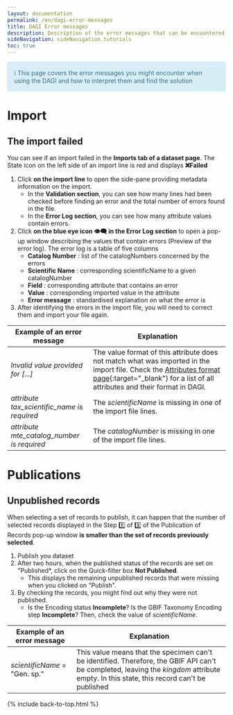 ```yaml
---
layout: documentation
permalink: /en/dagi-error-messages
title: DAGI Error messages
description: Description of the error messages that can be encountered when using DAGI
sideNavigation: sideNavigation.tutorials
toc: true
---
```


<head>
  <!-- Lightbox2 CSS -->
  <link href="https://cdnjs.cloudflare.com/ajax/libs/lightbox2/2.11.3/css/lightbox.min.css" rel="stylesheet">
  
  <!-- Lightbox2 JavaScript -->
  <script src="https://cdnjs.cloudflare.com/ajax/libs/lightbox2/2.11.3/js/lightbox-plus-jquery.min.js"></script>

  <!-- Zoom.js CSS -->
  <link rel="stylesheet" href="https://cdnjs.cloudflare.com/ajax/libs/zoom.js/0.2.0/css/zoom.min.css">

  <!-- Zoom.js JavaScript -->
  <script src="https://cdnjs.cloudflare.com/ajax/libs/zoom.js/0.2.0/js/zoom.min.js"></script>

</head>

<div style="padding: 15px; border: 1px solid transparent; margin-bottom: 20px; border-radius: 4px; color: #31708f; background-color: #d9edf7; border-color: #bce8f1;">
ℹ️ This page covers the error messages you might encounter when using the DAGI and how to interpret them and find the solution
</div>

# Import

## The import failed

You can see if an import failed in the **Imports tab of a dataset page**. The State icon on the left side of an import line is red and displays **❌Failed**

1. Click **on the import line** to open the side-pane providing metadata information on the import.
   - In the **Validation section**, you can see how many lines had been checked before finding an error and the total number of errors found in the file.
   - In the **Error Log section**, you can see how many attribute values contain errors.
2. Click **on the blue eye icon 👁️‍🗨️ in the Error Log section** to open a pop-up window describing the values that contain errors (Preview of the error log).
   The error log is a table of five columns
   - **Catalog Number** : list of the catalogNumbers concerned by the errors
   - **Scientific Name** : corresponding scientificName to a given catalogNumber
   - **Field** : corresponding attribute that contains an error
   - **Value** : corresponding imported value in the attribute
   - **Error message** : standardised explanation on what the error is
3. After identifying the errors in the import file, you will need to correct them and import your file again.

| Example of an error message | Explanation |
| --------------------------- | ----------- |
| _Invalid value provided for [...]_ | The value format of this attribute does not match what was imported in the import file. Check the [Attributes format page](/en/attributes-format){:target="_blank"} for a list of all attributes and their format in DAGI. |
| _attribute tax_scientific_name is required_ | The _scientificName_ is missing in one of the import file lines. |
| _attribute mte_catalog_number is required_ | The _catalogNumber_ is missing in one of the import file lines. |

# Publications

## Unpublished records

When selecting a set of records to publish, it can happen that the number of selected records displayed in the Step 1️⃣ of 3️⃣ of the Publication of Records pop-up window **is smaller than the set of records previously selected**.

1. Publish you dataset
2. After two hours, when the published status of the records are set on "Published*, click on the Quick-filter box **Not Published**.
   - This displays the remaining unpublished records that were missing when you clicked on "Publish".
3. By checking the records, you might find out why they were not published.
   - Is the Encoding status **Incomplete**? Is the GBIF Taxonomy Encoding step **Incomplete**? Then, check the value of _scientificName_.
  
| Example of an error message | Explanation |
| --------------------------- | ----------- |
| _scientificName_ = "Gen. sp." | This value means that the specimen can't be identified. Therefore, the GBIF API can't be completed, leaving the _kingdom_ attribute empty. In this state, this record can't be published |

{% include back-to-top.html %}

